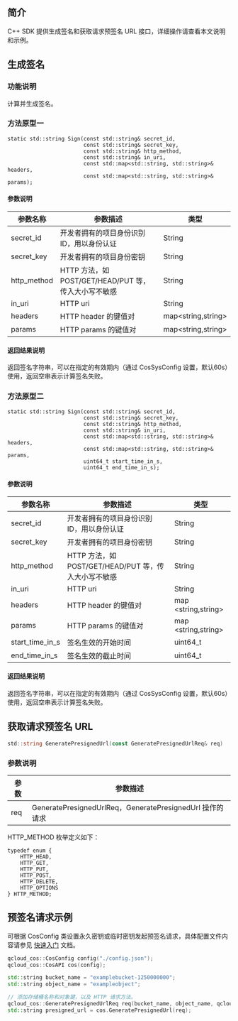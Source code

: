 ## 简介
C++ SDK 提供生成签名和获取请求预签名 URL 接口，详细操作请查看本文说明和示例。


## 生成签名

### 功能说明

计算并生成签名。

### 方法原型一

```
static std::string Sign(const std::string& secret_id,
                        const std::string& secret_key,
                        const std::string& http_method,
                        const std::string& in_uri,
                        const std::map<std::string, std::string>& headers,
                        const std::map<std::string, std::string>& params);
```

#### 参数说明 

| 参数名称    | 参数描述                                              | 类型                     |
| ----------- | ----------------------------------------------------- | ------------------------ |
| secret_id   | 开发者拥有的项目身份识别 ID，用以身份认证             | String                   |
| secret_key  | 开发者拥有的项目身份密钥                              | String                   |
| http_method | HTTP 方法，如 POST/GET/HEAD/PUT 等， 传入大小写不敏感 | String                   |
| in_uri      | HTTP uri                                              | String                   |
| headers     | HTTP header 的键值对                                  | map&lt;string,string&gt; |
| params      | HTTP params 的键值对                                  | map&lt;string,string&gt; |

#### 返回结果说明

返回签名字符串，可以在指定的有效期内（通过 CosSysConfig 设置，默认60s）使用，返回空串表示计算签名失败。

### 方法原型二

```
static std::string Sign(const std::string& secret_id,
                        const std::string& secret_key,
                        const std::string& http_method,
                        const std::string& in_uri,
                        const std::map<std::string, std::string>& headers,
                        const std::map<std::string, std::string>& params,
                        uint64_t start_time_in_s,
                        uint64_t end_time_in_s);
```

#### 参数说明 

| 参数名称        | 参数描述                                             | 类型                      |
| --------------- | ---------------------------------------------------- | ------------------------- |
| secret_id       | 开发者拥有的项目身份识别 ID，用以身份认证            | String                    |
| secret_key      | 开发者拥有的项目身份密钥                             | String                    |
| http_method     | HTTP 方法，如 POST/GET/HEAD/PUT 等，传入大小写不敏感 | String                    |
| in_uri          | HTTP uri                                             | String                    |
| headers         | HTTP header 的键值对                                 | map &lt;string,string&gt; |
| params          | HTTP params 的键值对                                 | map &lt;string,string&gt; |
| start_time_in_s | 签名生效的开始时间                                   | uint64_t                  |
| end_time_in_s   | 签名生效的截止时间                                   | uint64_t                  |

#### 返回结果说明

返回签名字符串，可以在指定的有效期内（通过 CosSysConfig 设置，默认60s）使用，返回空串表示计算签名失败。


## 获取请求预签名 URL 

```go
std::string GeneratePresignedUrl(const GeneratePresignedUrlReq& req)
```

### 参数说明

| 参数 | 参数描述                                    |
| ---- | ------------------------------------------- |
| req  | GeneratePresignedUrlReq，GeneratePresignedUrl 操作的请求  |

HTTP_METHOD 枚举定义如下：
```
typedef enum {
	HTTP_HEAD,
    HTTP_GET,
    HTTP_PUT,
    HTTP_POST,
    HTTP_DELETE,
    HTTP_OPTIONS                                         
} HTTP_METHOD;
```

## 预签名请求示例
可根据 CosConfig 类设置永久密钥或临时密钥发起预签名请求，具体配置文件内容请参见 [快速入门](https://cloud.tencent.com/document/product/436/12301) 文档。

```cpp
qcloud_cos::CosConfig config("./config.json");
qcloud_cos::CosAPI cos(config);

std::string bucket_name = "examplebucket-1250000000";
std::string object_name = "exampleobject";

// 添加存储桶名称和对象键，以及 HTTP 请求方法。
qcloud_cos::GeneratePresignedUrlReq req(bucket_name, object_name, qcloud_cos::HTTP_GET);
std::string presigned_url = cos.GeneratePresignedUrl(req); 

```
